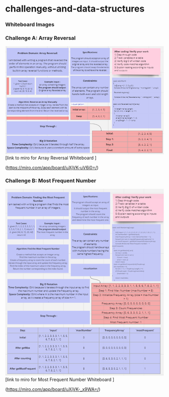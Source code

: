 # challenges-and-data-structures
### Whiteboard Images

### Challenge A: Array Reversal
![Array Reversal Whiteboard](./white-borde/a.png)
[link to miro for Array Reversal Whiteboard ]

(https://miro.com/app/board/uXjVK-uV6i0=/)

### Challenge B: Most Frequent Number
![Most Frequent Number Whiteboard ](./white-borde/b.png)
[link to miro for Most Frequent Number Whiteboard ]

(https://miro.com/app/board/uXjVK-_x9WA=/)
